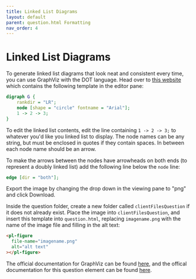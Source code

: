 ```yaml
---
title: Linked List Diagrams
layout: default
parent: question.html Formatting
nav_order: 4
---
```


# Linked List Diagrams

To generate linked list diagrams that look neat and consistent every time, you can use GraphViz with the DOT language. Head over to [this website](https://is.gd/nTPRmK) which contains the following template in the editor pane:

```dot
digraph G {
    rankdir = "LR";
    node [shape = "circle" fontname = "Arial"];
    1 -> 2 -> 3;
}
```

To edit the linked list contents, edit the line containing `1 -> 2 -> 3;` to whatever you'd like you linked list to display. The node names can be any string, but must be enclosed in quotes if they contain spaces. In between each node name should be an arrow.

To make the arrows between the nodes have arrowheads on both ends (to represent a doubly linked list) add the following line below the `node` line:

```dot
edge [dir = "both"];
```

Export the image by changing the drop down in the viewing pane to "png" and click Download.

Inside the question folder, create a new folder called `clientFilesQuestion` if it does not already exist. Place the image into `clientFilesQuestion`, and insert this template into `question.html`, replacing `imagename.png` with the name of the image file and filling in the alt text:

```html
<pl-figure
  file-name="imagename.png"
  alt="alt text"
></pl-figure>
```

The official documentation for GraphViz can be found [here](https://graphviz.org/documentation/), and the offical documentation for this question element can be found [here](https://prairielearn.readthedocs.io/en/latest/elements/#pl-figure-element).